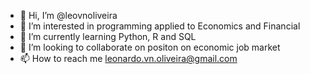 - 👋 Hi, I’m @leovnoliveira
- 👀 I’m interested in programming applied to Economics and Financial
- 🌱 I’m currently learning Python, R and SQL
- 💞️ I’m looking to collaborate on positon on economic job market
- 📫 How to reach me leonardo.vn.oliveira@gmail.com

<!---
leovnoliveira/leovnoliveira is a ✨ special ✨ repository because its `README.md` (this file) appears on your GitHub profile.
You can click the Preview link to take a look at your changes.
--->
